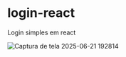 # login-react
Login simples em react 

![Captura de tela 2025-06-21 192814](https://github.com/user-attachments/assets/c9d2b29d-1854-48a2-b1fb-472e525cda06)
